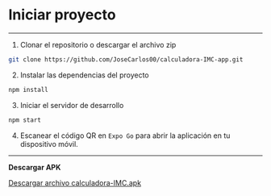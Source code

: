 # Iniciar proyecto
---

1. Clonar el repositorio o descargar el archivo zip

```bash
git clone https://github.com/JoseCarlos00/calculadora-IMC-app.git
```

2. Instalar las dependencias del proyecto

```bash
npm install
```

3. Iniciar el servidor de desarrollo

```bash
npm start
```

4. Escanear el código QR en `Expo Go` para abrir la aplicación en tu dispositivo móvil.

---

**Descargar APK**

[Descargar archivo calculadora-IMC.apk](https://github.com/JoseCarlos00/calculadora-IMC-app/releases/download/v1.0.0/calculadora-IMC.apk)
